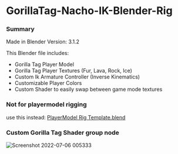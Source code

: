# GorillaTag-Nacho-IK-Blender-Rig
### Summary

Made in Blender Version: 3.1.2

This Blender file includes:
* Gorilla Tag Player Model
* Gorilla Tag Player Textures (Fur, Lava, Rock, Ice)
* Custom Ik Armature Controller (Inverse Kinematics)
* Customizable Player Colors
* Custom Shader to easily swap between game mode textures

### Not for playermodel rigging
use this instead: [PlayerModel Rig Template.blend]

### Custom Gorilla Tag Shader group node
![Screenshot 2022-07-06 005333](https://user-images.githubusercontent.com/65086429/177499113-b2784d39-6f56-47f2-90ed-04bada6e5888.png)

[PlayerModel Rig Template.blend]: https://github.com/NachoEngine/GorillaPlayerModelModProject-Master/blob/main/Assets/PlayerMod_RiggingTemplate.blend
